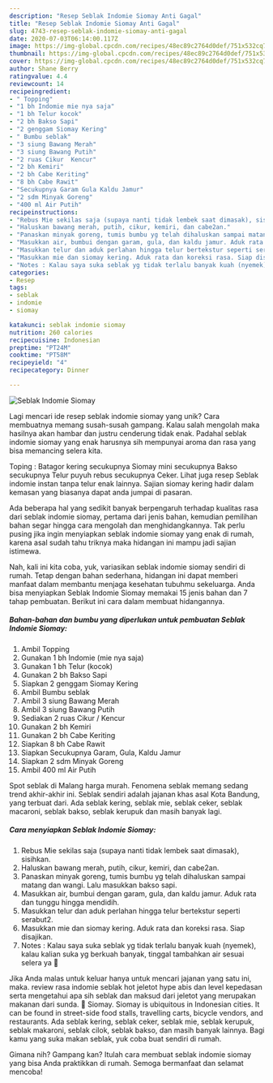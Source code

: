 ```yaml
---
description: "Resep Seblak Indomie Siomay Anti Gagal"
title: "Resep Seblak Indomie Siomay Anti Gagal"
slug: 4743-resep-seblak-indomie-siomay-anti-gagal
date: 2020-07-03T06:14:00.117Z
image: https://img-global.cpcdn.com/recipes/48ec89c2764d0def/751x532cq70/seblak-indomie-siomay-foto-resep-utama.jpg
thumbnail: https://img-global.cpcdn.com/recipes/48ec89c2764d0def/751x532cq70/seblak-indomie-siomay-foto-resep-utama.jpg
cover: https://img-global.cpcdn.com/recipes/48ec89c2764d0def/751x532cq70/seblak-indomie-siomay-foto-resep-utama.jpg
author: Shane Berry
ratingvalue: 4.4
reviewcount: 14
recipeingredient:
- " Topping"
- "1 bh Indomie mie nya saja"
- "1 bh Telur kocok"
- "2 bh Bakso Sapi"
- "2 genggam Siomay Kering"
- " Bumbu seblak"
- "3 siung Bawang Merah"
- "3 siung Bawang Putih"
- "2 ruas Cikur  Kencur"
- "2 bh Kemiri"
- "2 bh Cabe Keriting"
- "8 bh Cabe Rawit"
- "Secukupnya Garam Gula Kaldu Jamur"
- "2 sdm Minyak Goreng"
- "400 ml Air Putih"
recipeinstructions:
- "Rebus Mie sekilas saja (supaya nanti tidak lembek saat dimasak), sisihkan."
- "Haluskan bawang merah, putih, cikur, kemiri, dan cabe2an."
- "Panaskan minyak goreng, tumis bumbu yg telah dihaluskan sampai matang dan wangi. Lalu masukkan bakso sapi."
- "Masukkan air, bumbui dengan garam, gula, dan kaldu jamur. Aduk rata dan tunggu hingga mendidih."
- "Masukkan telur dan aduk perlahan hingga telur bertekstur seperti serabut2."
- "Masukkan mie dan siomay kering. Aduk rata dan koreksi rasa. Siap disajikan."
- "Notes : Kalau saya suka seblak yg tidak terlalu banyak kuah (nyemek), kalau kalian suka yg berkuah banyak, tinggal tambahkan air sesuai selera ya 🤗"
categories:
- Resep
tags:
- seblak
- indomie
- siomay

katakunci: seblak indomie siomay 
nutrition: 260 calories
recipecuisine: Indonesian
preptime: "PT24M"
cooktime: "PT58M"
recipeyield: "4"
recipecategory: Dinner

---
```



![Seblak Indomie Siomay](https://img-global.cpcdn.com/recipes/48ec89c2764d0def/751x532cq70/seblak-indomie-siomay-foto-resep-utama.jpg)

Lagi mencari ide resep seblak indomie siomay yang unik? Cara membuatnya memang susah-susah gampang. Kalau salah mengolah maka hasilnya akan hambar dan justru cenderung tidak enak. Padahal seblak indomie siomay yang enak harusnya sih mempunyai aroma dan rasa yang bisa memancing selera kita.

Toping : Batagor kering secukupnya Siomay mini secukupnya Bakso secukupnya Telur puyuh rebus secukupnya Ceker. Lihat juga resep Seblak indomie instan tanpa telur enak lainnya. Sajian siomay kering hadir dalam kemasan yang biasanya dapat anda jumpai di pasaran.

Ada beberapa hal yang sedikit banyak berpengaruh terhadap kualitas rasa dari seblak indomie siomay, pertama dari jenis bahan, kemudian pemilihan bahan segar hingga cara mengolah dan menghidangkannya. Tak perlu pusing jika ingin menyiapkan seblak indomie siomay yang enak di rumah, karena asal sudah tahu triknya maka hidangan ini mampu jadi sajian istimewa.


Nah, kali ini kita coba, yuk, variasikan seblak indomie siomay sendiri di rumah. Tetap dengan bahan sederhana, hidangan ini dapat memberi manfaat dalam membantu menjaga kesehatan tubuhmu sekeluarga. Anda bisa menyiapkan Seblak Indomie Siomay memakai 15 jenis bahan dan 7 tahap pembuatan. Berikut ini cara dalam membuat hidangannya.

<!--inarticleads1-->

##### Bahan-bahan dan bumbu yang diperlukan untuk pembuatan Seblak Indomie Siomay:

1. Ambil  Topping
1. Gunakan 1 bh Indomie (mie nya saja)
1. Gunakan 1 bh Telur (kocok)
1. Gunakan 2 bh Bakso Sapi
1. Siapkan 2 genggam Siomay Kering
1. Ambil  Bumbu seblak
1. Ambil 3 siung Bawang Merah
1. Ambil 3 siung Bawang Putih
1. Sediakan 2 ruas Cikur / Kencur
1. Gunakan 2 bh Kemiri
1. Gunakan 2 bh Cabe Keriting
1. Siapkan 8 bh Cabe Rawit
1. Siapkan Secukupnya Garam, Gula, Kaldu Jamur
1. Siapkan 2 sdm Minyak Goreng
1. Ambil 400 ml Air Putih


Spot seblak di Malang harga murah. Fenomena seblak memang sedang trend akhir-akhir ini. Seblak sendiri adalah jajanan khas asal Kota Bandung, yang terbuat dari. Ada seblak kering, seblak mie, seblak ceker, seblak macaroni, seblak bakso, seblak kerupuk dan masih banyak lagi. 

<!--inarticleads2-->

##### Cara menyiapkan Seblak Indomie Siomay:

1. Rebus Mie sekilas saja (supaya nanti tidak lembek saat dimasak), sisihkan.
1. Haluskan bawang merah, putih, cikur, kemiri, dan cabe2an.
1. Panaskan minyak goreng, tumis bumbu yg telah dihaluskan sampai matang dan wangi. Lalu masukkan bakso sapi.
1. Masukkan air, bumbui dengan garam, gula, dan kaldu jamur. Aduk rata dan tunggu hingga mendidih.
1. Masukkan telur dan aduk perlahan hingga telur bertekstur seperti serabut2.
1. Masukkan mie dan siomay kering. Aduk rata dan koreksi rasa. Siap disajikan.
1. Notes : Kalau saya suka seblak yg tidak terlalu banyak kuah (nyemek), kalau kalian suka yg berkuah banyak, tinggal tambahkan air sesuai selera ya 🤗


Jika Anda malas untuk keluar hanya untuk mencari jajanan yang satu ini, maka. review rasa indomie seblak hot jeletot hype abis dan level kepedasan serta mengetahui apa sih seblak dan maksud dari jeletot yang merupakan makanan dari sunda. 🎦 Siomay. Siomay is ubiquitous in Indonesian cities. It can be found in street-side food stalls, travelling carts, bicycle vendors, and restaurants. Ada seblak kering, seblak ceker, seblak mie, seblak kerupuk, seblak makaroni, seblak cilok, seblak bakso, dan masih banyak lainnya. Bagi kamu yang suka makan seblak, yuk coba buat sendiri di rumah. 

Gimana nih? Gampang kan? Itulah cara membuat seblak indomie siomay yang bisa Anda praktikkan di rumah. Semoga bermanfaat dan selamat mencoba!
